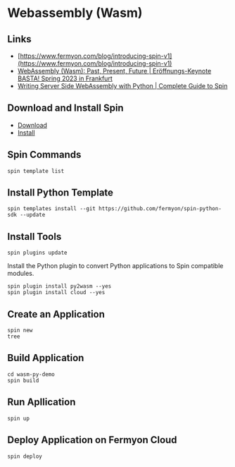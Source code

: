 # Webassembly (Wasm)

## Links

- [https://www.fermyon.com/blog/introducing-spin-v1](https://www.fermyon.com/blog/introducing-spin-v1)
- [WebAssembly (Wasm): Past, Present, Future | Eröffnungs-Keynote BASTA! Spring 2023 in Frankfurt](https://yewtu.be/watch?v=0Bh_YcUWsiM)
- [Writing Server Side WebAssembly with Python | Complete Guide to Spin](https://yewtu.be/watch?v=neAnYfIcNLE)

## Download and Install Spin

- [Download](https://github.com/fermyon/spin/releases/download/v1.3.0/spin-v1.3.0-windows-amd64.zip)
- [Install](https://developer.fermyon.com/spin/quickstart#install-spin)

## Spin Commands

```shell
spin template list
```

## Install Python Template

```shell
spin templates install --git https://github.com/fermyon/spin-python-sdk --update
```

## Install Tools

```shell
spin plugins update
```

Install the Python plugin to convert Python applications to Spin compatible modules.

```shell
spin plugin install py2wasm --yes
spin plugin install cloud --yes
```

## Create an Application

```shell
spin new
tree
```

## Build Application

```shell
cd wasm-py-demo
spin build
```

## Run Apllication

```shell
spin up
```

## Deploy Application on Fermyon Cloud

```shell
spin deploy
```
